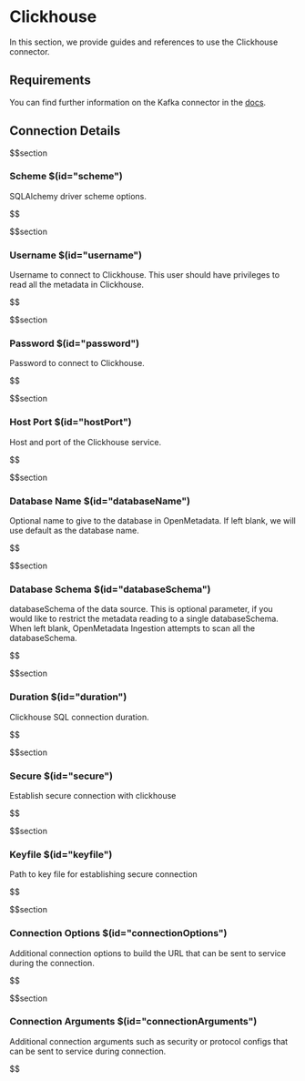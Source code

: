 # Clickhouse

In this section, we provide guides and references to use the Clickhouse connector.

## Requirements
<!-- to be updated -->
You can find further information on the Kafka connector in the [docs](https://docs.open-metadata.org/connectors/database/clickhouse).

## Connection Details

$$section
### Scheme $(id="scheme")

SQLAlchemy driver scheme options.
<!-- scheme to be updated -->
$$

$$section
### Username $(id="username")

Username to connect to Clickhouse. This user should have privileges to read all the metadata in Clickhouse.
<!-- username to be updated -->
$$

$$section
### Password $(id="password")

Password to connect to Clickhouse.
<!-- password to be updated -->
$$

$$section
### Host Port $(id="hostPort")

Host and port of the Clickhouse service.
<!-- hostPort to be updated -->
$$

$$section
### Database Name $(id="databaseName")

Optional name to give to the database in OpenMetadata. If left blank, we will use default as the database name.
<!-- databaseName to be updated -->
$$

$$section
### Database Schema $(id="databaseSchema")

databaseSchema of the data source. This is optional parameter, if you would like to restrict the metadata reading to a single databaseSchema. When left blank, OpenMetadata Ingestion attempts to scan all the databaseSchema.
<!-- databaseSchema to be updated -->
$$

$$section
### Duration $(id="duration")

Clickhouse SQL connection duration.
<!-- duration to be updated -->
$$

$$section
### Secure $(id="secure")

Establish secure connection with clickhouse
<!-- secure to be updated -->
$$

$$section
### Keyfile $(id="keyfile")

Path to key file for establishing secure connection
<!-- keyfile to be updated -->
$$

$$section
### Connection Options $(id="connectionOptions")

Additional connection options to build the URL that can be sent to service during the connection.
<!-- connectionOptions to be updated -->
$$

$$section
### Connection Arguments $(id="connectionArguments")

Additional connection arguments such as security or protocol configs that can be sent to service during connection.
<!-- connectionArguments to be updated -->
$$
